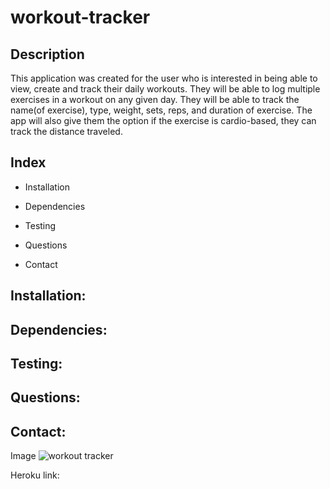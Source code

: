# workout-tracker

## Description
This application was created for the user who is interested in being able to view, create and track their daily workouts. They will be able to log multiple exercises in a workout on any given day. They will be able to track the name(of exercise), type, weight, sets, reps, and duration of exercise. The app will also give them the option if the exercise is cardio-based, they can track the distance traveled.

## Index

* Installation

* Dependencies

* Testing

* Questions

* Contact


## Installation:

## Dependencies:

## Testing:

## Questions:

## Contact:



Image
![workout tracker]()

Heroku link:


